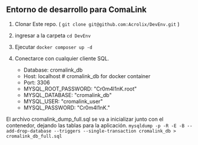 ## Entorno de desarrollo para ComaLink

1. Clonar Este repo. ( `git clone git@github.com:Acrolix/DevEnv.git` )
2. ingresar a la carpeta `cd DevEnv`
3. Ejecutar `docker composer up -d`
4. Conectarce con cualquier cliente SQL.

   - Database: cromalink_db
   - Host: localhost # cromalink_db for docker container
   - Port: 3306
   - MYSQL_ROOT_PASSWORD: "Cr0m4l1nK.root"
   - MYSQL_DATABASE: "cromalink_db"
   - MYSQL_USER: "cromalink_user"
   - MYSQL_PASSWORD: "Cr0m4l1nK."


El archivo cromalink_dump_full.sql se va a inicializar junto con el contenedor, dejando las tablas para la aplicación.
`mysqldump -p -R -E -B --add-drop-database --triggers --single-transaction cromalink_db > cromalink_db_full.sql`

